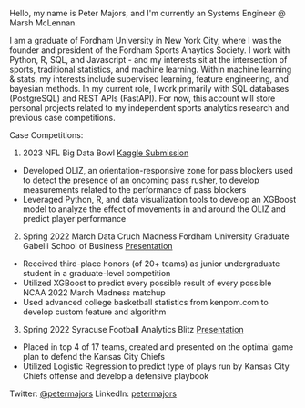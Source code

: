 Hello, my name is Peter Majors, and I'm currently an Systems Engineer @ Marsh McLennan. 

I am a graduate of Fordham University in New York City, where I was the founder and president of the Fordham Sports Anaytics Society. I work with Python, R, SQL, and Javascript - and my interests sit at the intersection of sports, traditional statistics, and machine learning. Within machine learning & stats, my interests include supervised learning, feature engineering, and bayesian methods. In my current role, I work primarily with SQL databases (PostgreSQL) and REST APIs (FastAPI). For now, this account will store personal projects related to my independent sports analytics research and previous case competitions.

Case Competitions:

1. 2023 NFL Big Data Bowl [Kaggle Submission](https://www.kaggle.com/code/petermajors/evaluating-offensive-linemen-using-oliz)
  - Developed OLIZ, an orientation-responsive zone for pass blockers used to detect the presence of an oncoming pass rusher, to develop measurements related to the performance of pass blockers
  - Leveraged Python, R, and data visualization tools to develop an XGBoost model to analyze the effect of movements in and around the OLIZ and predict player performance

2. Spring 2022 March Data Cruch Madness Fordham University Graduate Gabelli School of Business [Presentation](https://docs.google.com/presentation/d/1qrPXnmYQW1HIsacNW7ErcEe8ZhOpBzMTL5QUv9U1mkk/edit#slide=id.gef40e1d453_0_10)
  - Received third-place honors (of 20+ teams) as junior undergraduate student in a graduate-level competition
  - Utilized XGBoost to predict every possible result of every possible NCAA 2022 March Madness matchup
  - Used advanced college basketball statistics from kenpom.com to develop custom feature and algorithm

3. Spring 2022 Syracuse Football Analytics Blitz [Presentation](https://www.linkedin.com/posts/petermajors_2022-football-analytics-blitz-presentation-activity-6903800461774647296-yDIk?utm_source=share&utm_medium=member_desktop)
  - Placed in top 4 of 17 teams, created and presented on the optimal game plan to defend the Kansas City Chiefs
  - Utilized Logistic Regression to predict type of plays run by Kansas City Chiefs offense and develop a defensive playbook
    
Twitter: [@petermajors](https://twitter.com/PeterLMajors)
LinkedIn: [petermajors](https://www.linkedin.com/in/petermajors/)
